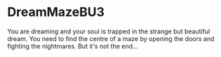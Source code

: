 # DreamMazeBU3
You are dreaming and your soul is trapped in the strange but beautiful dream. You need to find the centre of a maze by opening the doors and fighting the nightmares. But it's not the end...
